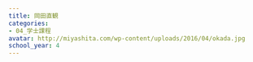 ```yaml
---
title: 岡田直観
categories:
- 04_学士課程
avatar: http://miyashita.com/wp-content/uploads/2016/04/okada.jpg
school_year: 4
---
```


